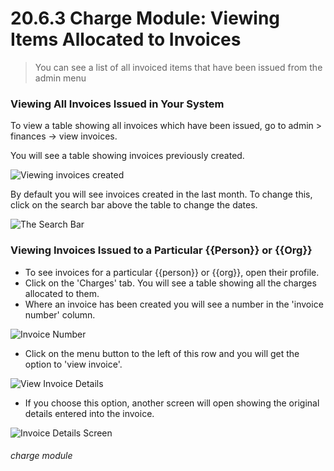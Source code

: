 # 20.6.3 Charge Module: Viewing Items Allocated to Invoices

> You can see a list of all invoiced items that have been issued from the admin menu





### Viewing All Invoices Issued in Your System

To view a table showing all invoices which have been issued, go to admin > finances -> view invoices. 

You will see a table showing invoices previously created.

![Viewing invoices created](20.6.3a.png)

By default you will see invoices created in the last month. To change this, click on the search bar above the table to change the dates. 

![The Search Bar](20.6.3b.png)

### Viewing Invoices Issued to a Particular {{Person}} or {{Org}}

- To see invoices for a particular {{person}} or {{org}}, open their profile.
- Click on the 'Charges' tab.  You will see a table showing all the charges allocated to them. 
- Where an invoice has been created you will see a number in the 'invoice number' column. 

![Invoice Number](20.6.3c.png)

- Click on the menu button to the left of this row and you will get the option to 'view invoice'. 

![View Invoice Details](20.6.3d.png)

- If you choose this option, another screen will open showing the original details entered into the invoice.

![Invoice Details Screen](20.6.3e.png)


###### charge module

